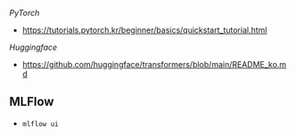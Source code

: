 
*PyTorch*
* https://tutorials.pytorch.kr/beginner/basics/quickstart_tutorial.html

*Huggingface*
* https://github.com/huggingface/transformers/blob/main/README_ko.md

## MLFlow
* `mlflow ui`
